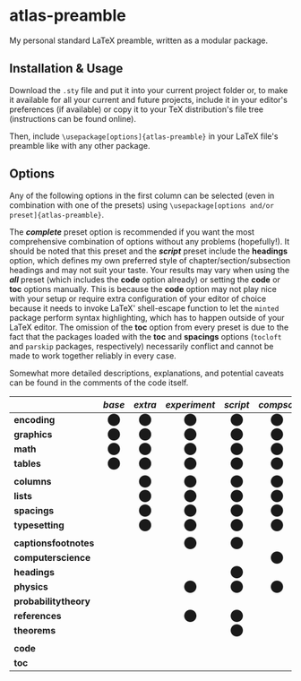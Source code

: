 # atlas-preamble

My personal standard LaTeX preamble, written as a modular package.


## Installation & Usage
Download the ```.sty``` file and put it into your current project folder or, to make it available for all your current and future projects, include it in your editor's preferences (if available) or copy it to your TeX distribution's file tree (instructions can be found online).

Then, include ```\usepackage[options]{atlas-preamble}``` in your LaTeX file's preamble like with any other package.


## Options
Any of the following options in the first column can be selected (even in combination with one of the presets) using ```\usepackage[options and/or preset]{atlas-preamble}```.

The **_complete_** preset option is recommended if you want the most comprehensive combination of options without any problems (hopefully!). It should be noted that this preset and the **_script_** preset include the **headings** option, which defines my own preferred style of chapter/section/subsection headings and may not suit your taste. Your results may vary when using the **_all_** preset (which includes the **code** option already) or setting the **code** or **toc** options manually. This is because the **code** option may not play nice with your setup or require extra configuration of your editor of choice because it needs to invoke LaTeX' shell-escape function to let the ```minted``` package perform syntax highlighting, which has to happen outside of your LaTeX editor. The omission of the **toc** option from every preset is due to the fact that the packages loaded with the **toc** and **spacings** options (```tocloft``` and ```parskip``` packages, respectively) necessarily conflict and cannot be made to work together reliably in every case.

Somewhat more detailed descriptions, explanations, and potential caveats can be found in the comments of the code itself.

|     | *base* | *extra* | *experiment* | *script* | *compsci* | *probability* | *complete* | *all* |
| --- |:------:|:-------:|:------------:|:--------:|:---------:|:---------:|:----------:|:-----:|
| **encoding** | ⬤ | ⬤ | ⬤ | ⬤ | ⬤ | ⬤ | ⬤ | ⬤ |
| **graphics** | ⬤ | ⬤ | ⬤ | ⬤ | ⬤ | ⬤ | ⬤ | ⬤ |
| **math** | ⬤ | ⬤ | ⬤ | ⬤ | ⬤ | ⬤ | ⬤ | ⬤ |
| **tables** | ⬤ | ⬤ | ⬤ | ⬤ | ⬤ | ⬤ | ⬤ | ⬤ |
||||||||||
| **columns** |  | ⬤ | ⬤ | ⬤ | ⬤ | ⬤ | ⬤ | ⬤ |
| **lists** |  | ⬤ | ⬤ | ⬤ | ⬤ | ⬤ | ⬤ | ⬤ |
| **spacings** |  | ⬤ | ⬤ | ⬤ | ⬤ | ⬤ | ⬤ | ⬤ |
| **typesetting** |  | ⬤ | ⬤ | ⬤ | ⬤ | ⬤ | ⬤ | ⬤ |
||||||||||
| **captionsfootnotes** |  |  | ⬤ | ⬤ |  |  | ⬤ | ⬤ |
| **computerscience** |  |  |  |  | ⬤ |  | ⬤ | ⬤ |
| **headings** |  |  |  | ⬤ |  |  | ⬤ | ⬤ |
| **physics** |  |  | ⬤ | ⬤ | ⬤ |  | ⬤ | ⬤ |
| **probabilitytheory** |  |  |  |  |  | ⬤ | ⬤ | ⬤ |
| **references** |  |  | ⬤ | ⬤ |  |  | ⬤ | ⬤ |
| **theorems** |  |  |  | ⬤ |  |  | ⬤ | ⬤ |
||||||||||
| **code** |  |  |  |  |  |  |  | ⬤ |
| **toc** |  |  |  |  |  |  |  |  |
